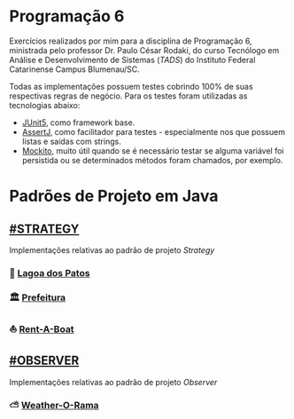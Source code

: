 # Programação 6
Exercícios realizados por mim para a disciplina de Programação 6, ministrada pelo professor Dr. Paulo César Rodaki, do curso Tecnólogo em Análise e Desenvolvimento de Sistemas (*TADS*) do Instituto Federal Catarinense Campus Blumenau/SC.

Todas as implementações possuem testes cobrindo 100% de suas respectivas regras de negócio.
Para os testes foram utilizadas as tecnologias abaixo:
- [JUnit5](https://junit.org/junit5/), como framework base.
- [AssertJ](https://assertj.github.io/doc/), como facilitador para testes - especialmente nos que possuem listas e saídas com strings.
- [Mockito](https://site.mockito.org/), muito útil quando se é necessário testar se alguma variável foi persistida ou se determinados métodos foram chamados, por exemplo.

# Padrões de Projeto em Java

## [#STRATEGY](https://github.com/tnicacio/ifc-programacao6/tree/main/AER-P6-P01)
Implementações relativas ao padrão de projeto *Strategy*

### :duck: [Lagoa dos Patos](https://github.com/tnicacio/ifc-programacao6/tree/main/AER-P6-P01/DuckTales)

### :classical_building: [Prefeitura](https://github.com/tnicacio/ifc-programacao6/tree/main/AER-P6-P01/Prefeitura)

### :boat: [Rent-A-Boat](https://github.com/tnicacio/ifc-programacao6/tree/main/AER-P6-P01/RentABoat)

## [#OBSERVER](https://github.com/tnicacio/ifc-programacao6/tree/main/AER-P6-P02)
Implementações relativas ao padrão de projeto *Observer*

### ⛅ [Weather-O-Rama](https://github.com/tnicacio/ifc-programacao6/tree/main/AER-P6-P02/WeatherORama)
